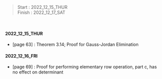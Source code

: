 >Start   : 2022_12_15_THUR<br>
>Finish  : 2022_12_17_SAT

<br>

#### 2022_12_15_THUR 
- [page 63] : Theorem 3.14; Proof for Gauss-Jordan Elimination

#### 2022_12_16_FRI 
- [page 69] : Proof for performing elementary row operation, part c, has no effect on determinant